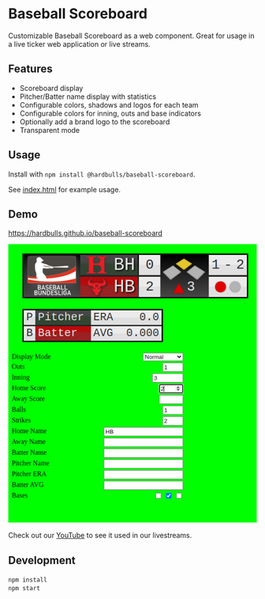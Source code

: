 # Baseball Scoreboard

Customizable Baseball Scoreboard as a web component. 
Great for usage in a live ticker web application or live streams.

## Features

* Scoreboard display
* Pitcher/Batter name display with statistics
* Configurable colors, shadows and logos for each team
* Configurable colors for inning, outs and base indicators
* Optionally add a brand logo to the scoreboard
* Transparent mode

## Usage

Install with `npm install @hardbulls/baseball-scoreboard`.

See [index.html](./index.html) for example usage.

## Demo

https://hardbulls.github.io/baseball-scoreboard

![Baseball Scoreboard Preview](./.github/preview.webp)

Check out our [YouTube](https://www.youtube.com/@hardbullsbaseball/streams) to see it used in our livestreams.

## Development

`npm install`  
`npm start`
